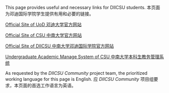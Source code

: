 This page provides useful and necessary links for DIICSU students. 本页面为邓迪国际学院学生提供有用和必要的链接。

[Official Site of UoD 邓迪大学官方网站](https://www.dundee.ac.uk/)

[Official Site of CSU 中南大学官方网站](https://www.csu.edu.cn/)

[Official Site of DIICSU 中南大学邓迪国际学院官方网站](https://dii.csu.edu.cn/index.htm)

[Undergraduate Academic Manage System of CSU 中南大学本科生教务管理系统](http://csujwc.its.csu.edu.cn/)

As requested by the _DIICSU Community_ project team, the prioritized working language for this page is English. 应 _DIICSU Community_ 项目组要求，本页面的首选工作语言为英语。
﻿
